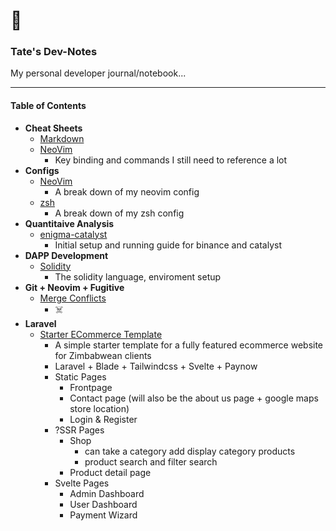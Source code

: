 # 📓

### Tate's Dev-Notes

My personal developer journal/notebook...

---

#### Table of Contents

- **Cheat Sheets**
  - [Markdown](/notes/markdown.md)
  - [NeoVim](/notes/neovim-cheat-sheet.md)
    - Key binding and commands I still need to reference a lot
- **Configs**
  - [NeoVim](/notes/neovim.md)
    - A break down of my neovim config
  - [zsh](/notes/zsh.md)
    - A break down of my zsh config
- **Quantitaive Analysis**
  - [enigma-catalyst](/notes/ec-setup.md)
    - Initial setup and running guide for binance and catalyst
- **DAPP Development**
  - [Solidity](/notes/solidity.md)
    - The solidity language, enviroment setup
- **Git + Neovim + Fugitive**
  - [Merge Conflicts](/notes/git/mergeconflicts.md)
    - ☠️
- **Laravel**
  - [Starter ECommerce Template](/notes/laravel/startertemplate.md)
    - A simple starter template for a fully featured ecommerce website for Zimbabwean clients
    - Laravel + Blade + Tailwindcss + Svelte + Paynow
    - Static Pages
      - Frontpage
      - Contact page (will also be the about us page + google maps store location)
      - Login & Register
    - ?SSR Pages
      - Shop
        - can take a category add display category products
        - product search and filter search
      - Product detail page
    - Svelte Pages
      - Admin Dashboard
      - User Dashboard
      - Payment Wizard
